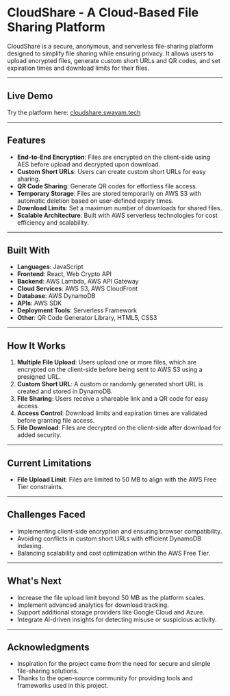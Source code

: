 # **CloudShare - A Cloud-Based File Sharing Platform**

CloudShare is a secure, anonymous, and serverless file-sharing platform designed to simplify file sharing while ensuring privacy. It allows users to upload encrypted files, generate custom short URLs and QR codes, and set expiration times and download limits for their files.

---

## **Live Demo**

Try the platform here: [cloudshare.swayam.tech](https://cloudshare.swayam.tech)

---

## **Features**

- **End-to-End Encryption**: Files are encrypted on the client-side using AES before upload and decrypted upon download.
- **Custom Short URLs**: Users can create custom short URLs for easy sharing.
- **QR Code Sharing**: Generate QR codes for effortless file access.
- **Temporary Storage**: Files are stored temporarily on AWS S3 with automatic deletion based on user-defined expiry times.
- **Download Limits**: Set a maximum number of downloads for shared files.
- **Scalable Architecture**: Built with AWS serverless technologies for cost efficiency and scalability.

---

## **Built With**

- **Languages**: JavaScript
- **Frontend**: React, Web Crypto API
- **Backend**: AWS Lambda, AWS API Gateway
- **Cloud Services**: AWS S3, AWS CloudFront
- **Database**: AWS DynamoDB
- **APIs**: AWS SDK
- **Deployment Tools**: Serverless Framework
- **Other**: QR Code Generator Library, HTML5, CSS3

---

## **How It Works**

1. **Multiple File Upload**: Users upload one or more files, which are encrypted on the client-side before being sent to AWS S3 using a presigned URL.
2. **Custom Short URL**: A custom or randomly generated short URL is created and stored in DynamoDB.
3. **File Sharing**: Users receive a shareable link and a QR code for easy access.
4. **Access Control**: Download limits and expiration times are validated before granting file access.
5. **File Download**: Files are decrypted on the client-side after download for added security.

---

## **Current Limitations**

- **File Upload Limit**: Files are limited to 50 MB to align with the AWS Free Tier constraints.

---

## **Challenges Faced**

- Implementing client-side encryption and ensuring browser compatibility.
- Avoiding conflicts in custom short URLs with efficient DynamoDB indexing.
- Balancing scalability and cost optimization within the AWS Free Tier.

---

## **What's Next**

- Increase the file upload limit beyond 50 MB as the platform scales.
- Implement advanced analytics for download tracking.
- Support additional storage providers like Google Cloud and Azure.
- Integrate AI-driven insights for detecting misuse or suspicious activity.

---

## **Acknowledgments**

- Inspiration for the project came from the need for secure and simple file-sharing solutions.
- Thanks to the open-source community for providing tools and frameworks used in this project.
